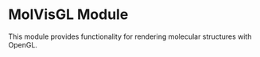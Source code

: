 # MolVisGL Module

This module provides functionality for rendering molecular structures with OpenGL.

